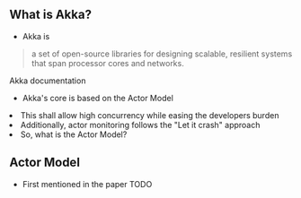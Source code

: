 ## What is Akka?


* Akka is

>a set of open-source libraries for designing scalable, resilient systems that span processor cores and networks.

Akka documentation


* Akka's core is based on the Actor Model
<li class="fragment">This shall allow high concurrency while easing the developers burden</li>
<li class="fragment">Additionally, actor monitoring follows the "Let it crash" approach</li>
<li class="fragment">So, what is the Actor Model?</li>


## Actor Model  


* First mentioned in the paper TODO
